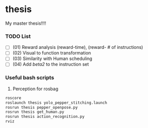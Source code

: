 # thesis
My master thesis!!!!

### TODO List
- [ ] (01) Reward analysis (reward-time), (reward- # of instructions)
- [ ] (02) Visual to function transformation
- [ ] (03) Similarity with Human scheduling
- [ ] (04) Add *beta2* to the instruction set

### Useful bash scripts
1. Perception for rosbag
```bash
roscore
roslaunch thesis yolo_pepper_stitching.launch
rosrun thesis pepper_openpose.py
rosrun thesis get_human.py
rosrun thesis action_recognition.py
rviz
```